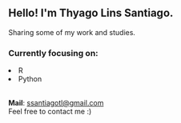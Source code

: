 ## Hello! I'm Thyago Lins Santiago.
Sharing some of my work and studies.

### Currently focusing on:
<li>R</li>
<li>Python</li>
<br>

<strong>Mail</strong>: ssantiagotl@gmail.com
<br>
Feel free to contact me :)

